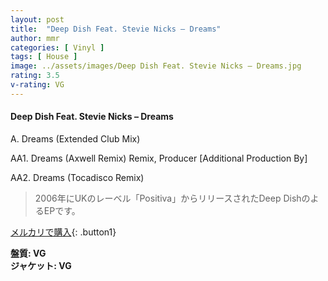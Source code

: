 ```yaml
---
layout: post
title:  "Deep Dish Feat. Stevie Nicks – Dreams"
author: mmr
categories: [ Vinyl ]
tags: [ House ]
image: ../assets/images/Deep Dish Feat. Stevie Nicks – Dreams.jpg
rating: 3.5
v-rating: VG
---
```


#### Deep Dish Feat. Stevie Nicks – Dreams

A. Dreams (Extended Club Mix)

AA1. Dreams (Axwell Remix)
Remix, Producer [Additional Production By] 

AA2. Dreams (Tocadisco Remix)

> 2006年にUKのレーベル「Positiva」からリリースされたDeep DishのよるEPです。



[メルカリで購入](https://jp.mercari.com/item/m99329165159){: .button1}

<div class="mt-4 mb-4 d-flex align-items-center">
<strong class="mr-1">盤質: VG</strong>
</div>
<div class="mt-4 mb-4 d-flex align-items-center">
<strong class="mr-1">ジャケット: VG</strong>
</div>

